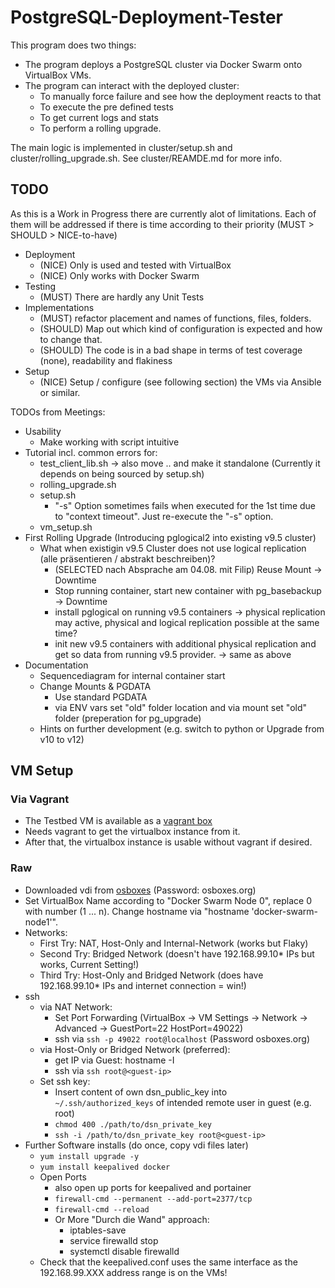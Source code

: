 # PostgreSQL-Deployment-Tester

This program does two things:
- The program deploys a PostgreSQL cluster via Docker Swarm onto VirtualBox VMs.
- The program can interact with the deployed cluster:
  - To manually force failure and see how the deployment reacts to that
  - To execute the pre defined tests
  - To get current logs and stats
  - To perform a rolling upgrade.
  
The main logic is implemented in cluster/setup.sh and cluster/rolling_upgrade.sh.
See cluster/REAMDE.md for more info.

## TODO

As this is a Work in Progress there are currently alot of limitations. Each of them will be addressed if there is time according to their priority (MUST > SHOULD > NICE-to-have)

- Deployment
  - (NICE) Only is used and tested with VirtualBox
  - (NICE) Only works with Docker Swarm
- Testing
  - (MUST) There are hardly any Unit Tests
- Implementations
  - (MUST) refactor placement and names of functions, files, folders.
  - (SHOULD) Map out which kind of configuration is expected and how to change that.
  - (SHOULD) The code is in a bad shape in terms of test coverage (none), readability and flakiness
- Setup
  - (NICE) Setup / configure (see following section) the VMs via Ansible or similar.

TODOs from Meetings:
- Usability
  - Make working with script intuitive
- Tutorial incl. common errors for:
  - test_client_lib.sh -> also move .. and make it standalone (Currently it depends on being sourced by setup.sh)
  - rolling_upgrade.sh
  - setup.sh
    - "-s" Option sometimes fails when executed for the 1st time due to "context timeout". Just re-execute the "-s" option.
  - vm_setup.sh
- First Rolling Upgrade (Introducing pglogical2 into existing v9.5 cluster)
  - What when existigin v9.5 Cluster does not use logical replication (alle präsentieren / abstrakt beschreiben)?
    - (SELECTED nach Absprache am 04.08. mit Filip) Reuse Mount -> Downtime 
    - Stop running container, start new container with pg_basebackup -> Downtime
    - install pglogical on running v9.5 containers -> physical replication may active, physical and logical replication possible at the same time?
    - init new v9.5 containers with additional physical replication and get so data from running v9.5 provider. -> same as above
- Documentation
  - Sequencediagram for internal container start
  - Change Mounts & PGDATA
    - Use standard PGDATA
    - via ENV vars set "old" folder location and via mount set "old" folder (preperation for pg_upgrade)
  - Hints on further development (e.g. switch to python or Upgrade from v10 to v12)

## VM Setup

### Via Vagrant
- The Testbed VM is available as a [vagrant box](https://app.vagrantup.com/hanszimmer5000/boxes/pdt-testbed)
- Needs vagrant to get the virtualbox instance from it.
- After that, the virtualbox instance is usable without vagrant if desired.

### Raw
- Downloaded vdi from [osboxes](https://www.osboxes.org/centos/#centos-1908-vbox) (Password: osboxes.org)
- Set VirtualBox Name according to "Docker Swarm Node 0", replace 0 with number (1 ... n). Change hostname via "hostname 'docker-swarm-node1'".
- Networks: 
  - First Try: NAT, Host-Only and Internal-Network (works but Flaky)
  - Second Try: Bridged Network (doesn't have 192.168.99.10* IPs but works, Current Setting!)
  - Third Try: Host-Only and Bridged Network (does have 192.168.99.10* IPs and internet connection = win!)
- ssh
  - via NAT Network:
    - Set Port Forwarding (VirtualBox -> VM Settings -> Network -> Advanced -> GuestPort=22 HostPort=49022)
    - ssh via `ssh -p 49022 root@localhost` (Password osboxes.org)
  - via Host-Only or Bridged Network (preferred):
    - get IP via Guest: hostname -I
    - ssh via `ssh root@<guest-ip>`
  - Set ssh key:
    - Insert content of own dsn_public_key into `~/.ssh/authorized_keys` of intended remote user in guest (e.g. root)
    - `chmod 400 ./path/to/dsn_private_key`
    - `ssh -i /path/to/dsn_private_key root@<guest-ip>`
- Further Software installs (do once, copy vdi files later)
  - `yum install upgrade -y`
  - `yum install keepalived docker`
  - Open Ports
    - also open up ports for keepalived and portainer
    - `firewall-cmd --permanent --add-port=2377/tcp`
    - `firewall-cmd --reload`
    - Or More "Durch die Wand" approach:
      - iptables-save
      - service firewalld stop
      - systemctl disable firewalld
  - Check that the keepalived.conf uses the same interface as the 192.168.99.XXX address range is on the VMs!

